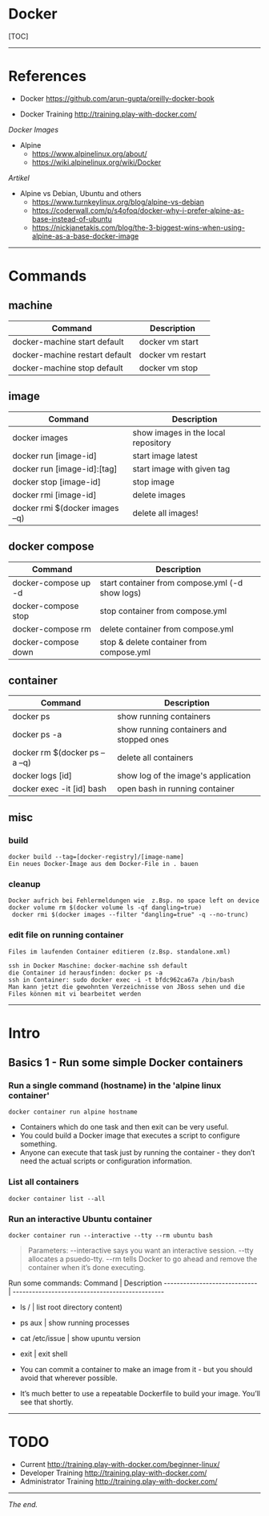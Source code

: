 Docker
===============================================================================

[TOC]

-------------------------------------------------------------------------------
# References

- Docker
  https://github.com/arun-gupta/oreilly-docker-book

- Docker Training
  http://training.play-with-docker.com/


_Docker Images_

- Alpine
  - https://www.alpinelinux.org/about/
  - https://wiki.alpinelinux.org/wiki/Docker


_Artikel_

- Alpine vs Debian, Ubuntu and others
  - https://www.turnkeylinux.org/blog/alpine-vs-debian
  - https://coderwall.com/p/s4ofoq/docker-why-i-prefer-alpine-as-base-instead-of-ubuntu
  - https://nickjanetakis.com/blog/the-3-biggest-wins-when-using-alpine-as-a-base-docker-image


-------------------------------------------------------------------------------
# Commands

## machine

Command                           | Description
--------------------------------- | -------------------------------------------
docker-machine start default      | docker vm start
docker-machine restart default    | docker vm restart
docker-machine stop default       | docker vm stop

## image

Command                           | Description
--------------------------------- | -------------------------------------------
docker images                     | show images in the local repository
docker run [image-id]             | start image latest
docker run [image-id]:[tag]       | start image with given tag
docker stop [image-id]            | stop image
docker rmi [image-id]             | delete images
docker rmi $(docker images –q)    | delete all images!

## docker compose
Command                         | Description
------------------------------- | ---------------------------------------------
docker-compose up -d            | start container from compose.yml (-d show logs)
docker-compose stop             | stop container from compose.yml 
docker-compose rm               | delete container from compose.yml
docker-compose down             | stop & delete container from compose.yml


## container

Command                           | Description
--------------------------------- | -------------------------------------------
docker ps                         | show running containers
docker ps -a                      | show running containers and stopped ones
docker rm $(docker ps –a –q)      | delete all containers
docker logs [id]                  | show log of the image's application
docker exec -it [id] bash         | open bash in running container

## misc

### build
```
docker build --tag=[docker-registry]/[image-name] 
Ein neues Docker-Image aus dem Docker-File in . bauen
```

### cleanup
```
Docker aufrich bei Fehlermeldungen wie  z.Bsp. no space left on device
docker volume rm $(docker volume ls -qf dangling=true)
 docker rmi $(docker images --filter "dangling=true" -q --no-trunc)
```

### edit file on running container 
```
Files im laufenden Container editieren (z.Bsp. standalone.xml)

ssh in Docker Maschine: docker-machine ssh default
die Container id herausfinden: docker ps -a
ssh in Container: sudo docker exec -i -t bfdc962ca67a /bin/bash
Man kann jetzt die gewohnten Verzeichnisse von JBoss sehen und die Files können mit vi bearbeitet werden
```


-------------------------------------------------------------------------------
# Intro  

## Basics 1 - Run some simple Docker containers

### Run a single command (hostname) in the 'alpine linux container'
```
docker container run alpine hostname
```

- Containers which do one task and then exit can be very useful.
- You could build a Docker image that executes a script to configure something.
- Anyone can execute that task just by running the container - they don’t need the actual scripts or configuration information.


### List all containers
```
docker container list --all
```

### Run an interactive Ubuntu container
```
docker container run --interactive --tty --rm ubuntu bash
```
> Parameters:
--interactive says you want an interactive session.
--tty allocates a psuedo-tty.
--rm tells Docker to go ahead and remove the container when it’s done executing.

Run some commands:
Command                       | Description
----------------------------- | -----------------------------------------------
- ls /                        | list root directory content)
- ps aux                      | show running processes
- cat /etc/issue              | show upuntu version
- exit                        | exit shell

- You can commit a container to make an image from it - but you should avoid that wherever possible.
- It’s much better to use a repeatable Dockerfile to build your image. You’ll see that shortly.

-------------------------------------------------------------------------------
# TODO

- Current http://training.play-with-docker.com/beginner-linux/
- Developer Training     http://training.play-with-docker.com/
- Administrator Training http://training.play-with-docker.com/




-------------------------------------------------------------------------------
_The end._

